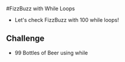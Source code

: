 #FizzBuzz with While Loops

- Let's check FizzBuzz with 100 while loops!  

## Challenge

- 99 Bottles of Beer using while